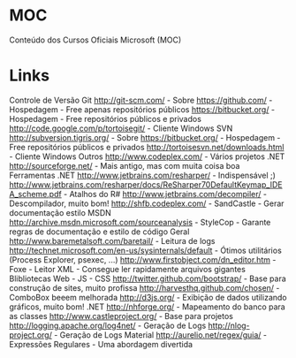 MOC
===

Conteúdo dos Cursos Oficiais Microsoft (MOC)

Links
===

Controle de Versão
Git
http://git-scm.com/ - Sobre
https://github.com/ - Hospedagem - Free apenas repositórios públicos
https://bitbucket.org/ - Hospedagem - Free repositórios públicos e privados
http://code.google.com/p/tortoisegit/ - Cliente Windows
SVN
http://subversion.tigris.org/ - Sobre
https://bitbucket.org/ - Hospedagem - Free repositórios públicos e privados
http://tortoisesvn.net/downloads.html - Cliente Windows
Outros
http://www.codeplex.com/ - Vários projetos .NET
http://sourceforge.net/ - Mais antigo, mas com muita coisa boa
Ferramentas
.NET
http://www.jetbrains.com/resharper/ - Indispensável ;)
http://www.jetbrains.com/resharper/docs/ReSharper70DefaultKeymap_IDEA_scheme.pdf - Atalhos do R#
http://www.jetbrains.com/decompiler/ - Descompilador, muito bom!
http://shfb.codeplex.com/ - SandCastle - Gerar documentação estilo MSDN
http://archive.msdn.microsoft.com/sourceanalysis - StyleCop - Garante regras de documentação e estilo de código
Geral
http://www.baremetalsoft.com/baretail/ - Leitura de logs
http://technet.microsoft.com/en-us/sysinternals/default - Ótimos utilitários (Process Explorer, psexec, ...)
http://www.firstobject.com/dn_editor.htm - Foxe - Leitor XML - Consegue ler rapidamente arquivos gigantes
Blibliotecas
Web - JS - CSS
http://twitter.github.com/bootstrap/ - Base para construção de sites, muito profissa
http://harvesthq.github.com/chosen/ - ComboBox beeem melhorada
http://d3js.org/ - Exibição de dados utilizando gráficos, muito bom!
.NET
http://nhforge.org/ - Mapeamento do banco para as classes
http://www.castleproject.org/ - Base para projetos
http://logging.apache.org/log4net/ -  Geração de Logs
http://nlog-project.org/ - Geração de Logs
Material
http://aurelio.net/regex/guia/ - Expressões Regulares - Uma abordagem divertida